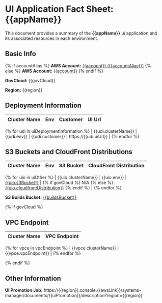 # UI Application Fact Sheet: {{appName}}

This document provides a summary of the **{{appName}}** ui application and its associated resources in each environment.

## Basic Info

{% if accountAlias %}
**AWS Account:** [{{account}} ({{accountAlias}})](https://{{accountAlias}}.signin.{{awsLink}}/console)
{% else %}
**AWS Account:** [{{account}}](https://{{account}}.signin.{{awsLink}}/console)
{% endif %}

**GovCloud:** {{govCloud}}

**Region:** {{region}}

## Deployment Information

| Cluster Name | Env | Customer | UI Url |
| ------------ | --- | -------- | ------ |
{% for udi in uiDeploymentInformation %}
| {{udi.clusterName}} | {{udi.env}} | {{udi.customer}} | https://{{udi.uiUrl}} |
{% endfor %}

## S3 Buckets and CloudFront Distributions

| Cluster Name | Env | S3 Bucket | CloudFront Distribution |
| ------------ | --- | --------- | ----------------------- |
{% for uio in uiOther %}
| {{uio.clusterName}} | {{uio.env}} | [{{uio.s3Bucket}}](https://console.{{awsLink}}/s3/buckets/{{uio.s3Bucket}}?region={{region}}&tab=objects) | {% if govCloud %} N/A {% else %} [{{uio.cloudfrontDistribution}}](https://{{region}}.console.aws.amazon.com/cloudfront/v3/home?region={{region}}#/distributions/{{uio.cloudfrontDistribution}}) {% endif %} |
{% endfor %}

**S3 Builds Bucket:** [{{buildsBucket}}](https://console.{{awsLink}}/s3/buckets/{{buildsBucket}}?region={{region}}&tab=objects)

{% if govCloud %} 
## VPC Endpoint

| Cluster Name | VPC Endpoint |
| ------------ | ------------ |
{% for vpce in vpcEndpoint %}
| {{vpce.clusterName}} | {{vpce.vpcEndpoint}} |
{% endfor %}

{% endif %}

## Other Information

**UI Promotion Job:** https://{{region}}.console.{{awsLink}}/systems-manager/documents/{{uiPromotion}}/description?region={{region}}